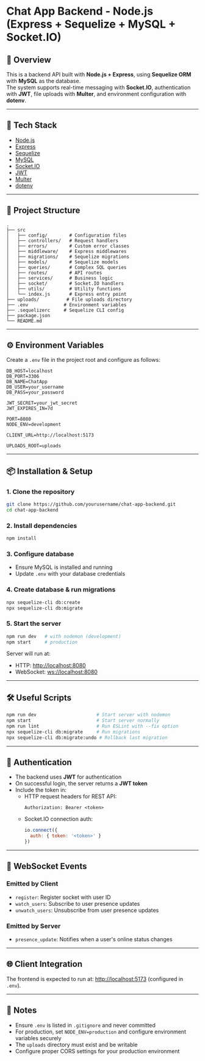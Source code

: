 # Chat App Backend - Node.js (Express + Sequelize + MySQL + Socket.IO)

## 📌 Overview
This is a backend API built with **Node.js + Express**, using **Sequelize ORM** with **MySQL** as the database.  
The system supports real-time messaging with **Socket.IO**, authentication with **JWT**, file uploads with **Multer**, and environment configuration with **dotenv**.

---

## 🚀 Tech Stack
- [Node.js](https://nodejs.org/)  
- [Express](https://expressjs.com/)  
- [Sequelize](https://sequelize.org/)  
- [MySQL](https://www.mysql.com/)  
- [Socket.IO](https://socket.io/)  
- [JWT](https://jwt.io/)  
- [Multer](https://www.npmjs.com/package/multer)  
- [dotenv](https://www.npmjs.com/package/dotenv)  

---

## 📂 Project Structure
```
.
├── src
│   ├── config/        # Configuration files
│   ├── controllers/   # Request handlers
│   ├── errors/        # Custom error classes
│   ├── middleware/    # Express middlewares
│   ├── migrations/    # Sequelize migrations
│   ├── models/        # Sequelize models
│   ├── queries/       # Complex SQL queries
│   ├── routes/        # API routes
│   ├── services/      # Business logic
│   ├── socket/        # Socket.IO handlers
│   ├── utils/         # Utility functions
│   └── index.js       # Express entry point
├── uploads/          # File uploads directory
├── .env             # Environment variables
├── .sequelizerc     # Sequelize CLI config
├── package.json
└── README.md
```

---

## ⚙️ Environment Variables
Create a `.env` file in the project root and configure as follows:

```env
DB_HOST=localhost
DB_PORT=3306
DB_NAME=ChatApp
DB_USER=your_username
DB_PASS=your_password

JWT_SECRET=your_jwt_secret
JWT_EXPIRES_IN=7d

PORT=8080
NODE_ENV=development

CLIENT_URL=http://localhost:5173

UPLOADS_ROOT=uploads
```

---

## 📦 Installation & Setup

### 1. Clone the repository

```bash
git clone https://github.com/yourusername/chat-app-backend.git
cd chat-app-backend
```

### 2. Install dependencies

```bash
npm install
```

### 3. Configure database

* Ensure MySQL is installed and running
* Update `.env` with your database credentials

### 4. Create database & run migrations

```bash
npx sequelize-cli db:create
npx sequelize-cli db:migrate
```

### 5. Start the server

```bash
npm run dev   # with nodemon (development)
npm start     # production
```

Server will run at:
- HTTP: [http://localhost:8080](http://localhost:8080)
- WebSocket: [ws://localhost:8080](ws://localhost:8080)

---

## 🛠️ Useful Scripts

```bash
npm run dev                      # Start server with nodemon
npm start                        # Start server normally
npm run lint                     # Run ESLint with --fix option
npx sequelize-cli db:migrate     # Run migrations
npx sequelize-cli db:migrate:undo # Rollback last migration
```

---

## 🔑 Authentication

* The backend uses **JWT** for authentication
* On successful login, the server returns a **JWT token**
* Include the token in:
  * HTTP request headers for REST API:
    ```
    Authorization: Bearer <token>
    ```
  * Socket.IO connection auth:
    ```javascript
    io.connect({
      auth: { token: '<token>' }
    })
    ```

---

## 📡 WebSocket Events

### Emitted by Client
- `register`: Register socket with user ID
- `watch_users`: Subscribe to user presence updates
- `unwatch_users`: Unsubscribe from user presence updates

### Emitted by Server
- `presence_update`: Notifies when a user's online status changes

---

## 🌐 Client Integration

The frontend is expected to run at:
[http://localhost:5173](http://localhost:5173) (configured in `.env`).

---

## 📝 Notes

* Ensure `.env` is listed in `.gitignore` and never committed
* For production, set `NODE_ENV=production` and configure environment variables securely
* The `uploads` directory must exist and be writable
* Configure proper CORS settings for your production environment
